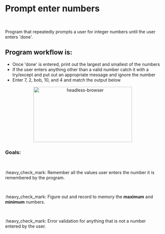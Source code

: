 <h1>Prompt enter numbers</h1>
<br>
<p>Program that repeatedly prompts a user for integer numbers until the user enters 'done'.</p>

<h2>Program workflow is:</h2>

<ul>
  <li>Once 'done' is entered, print out the largest and smallest of the numbers</li>
  <li>if the user enters anything other than a valid number catch it with a try/except and put out an appropriate message and     ignore the number</li>
  <li>Enter 7, 2, bob, 10, and 4 and match the output below</li>
</ul>

<div align="center">

<a href="https://github.com/SviatoslavBordovski/Headless_Browsers_Automation">
            <img alt="headless-browser" src="https://miro.medium.com/max/3440/0*WHo7bG8yHKyt_nzn.png" width="320" height="180" margin="15px" hspace="30"></a>
            
</div>

<h3>Goals:</h3> 
<br>
<p>:heavy_check_mark: Remember all the values user enters the number it is remembered by the program.</p>
<br>
<p>:heavy_check_mark: Figure out and record to memory the <b>maximum</b> and <b>minimum</b> numbers.</p>
<br>
<p>:heavy_check_mark: Error validation for anything that is not a number entered by the user.</p>
